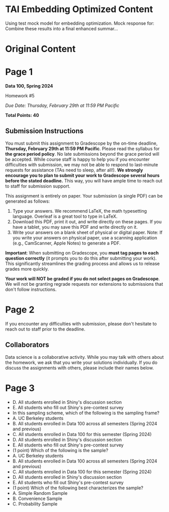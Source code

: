 # TAI Embedding Optimized Content

Using test mock model for embedding optimization. Mock response for: Combine these results into a final enhanced summar...

# Original Content

# Page 1



**Data 100, Spring 2024**

Homework #5

_Due Date: Thursday, February 29th at 11:59 PM Pacific_

**Total Points: 40**

## Submission Instructions

You must submit this assignment to Gradescope by the on-time deadline, **Thursday, February 29th at 11:59 PM Pacific**. Please read the syllabus for **the grace period policy**. No late submissions beyond the grace period will be accepted. While course staff is happy to help you if you encounter difficulties with submission, we may not be able to respond to last-minute requests for assistance (TAs need to sleep, after all!). **We strongly encourage you to plan to submit your work to Gradescope several hours before the stated deadline.** This way, you will have ample time to reach out to staff for submission support.

This assignment is entirely on paper. Your submission (a single PDF) can be generated as follows:

1. Type your answers. We recommend LaTeX, the math typesetting language. Overleaf is a great tool to type in LaTeX.
2. Download this PDF, print it out, and write directly on these pages. If you have a tablet, you may save this PDF and write directly on it.
3. Write your answers on a blank sheet of physical or digital paper. Note: If you write your answers on physical paper, use a scanning application (e.g., CamScanner, Apple Notes) to generate a PDF.

**Important**: When submitting on Gradescope, you **must tag pages to each question correctly** (it prompts you to do this after submitting your work). This significantly streamlines the grading process and allows us to release grades more quickly.

**Your work will NOT be graded if you do not select pages on Gradescope**. We will not be granting regrade requests nor extensions to submissions that don't follow instructions.



# Page 2

If you encounter any difficulties with submission, please don't hesitate to reach out to staff prior to the deadline.

## Collaborators

Data science is a collaborative activity. While you may talk with others about the homework, we ask that you write your solutions individually. If you do discuss the assignments with others, please include their names below.



# Page 3

* D. All students enrolled in Shiny's discussion section
* E. All students who fill out Shiny's pre-contest survey
* In this sampling scheme, which of the following is the sampling frame?
* A. UC Berkeley students
* B. All students enrolled in Data 100 across all semesters (Spring 2024 and previous)
* C. All students enrolled in Data 100 for this semester (Spring 2024)
* D. All students enrolled in Shiny's discussion section
* E. All students who fill out Shiny's pre-contest survey
* (1 point) Which of the following is the sample?
* A. UC Berkeley students
* B. All students enrolled in Data 100 across all semesters (Spring 2024 and previous)
* C. All students enrolled in Data 100 for this semester (Spring 2024)
* D. All students enrolled in Shiny's discussion section
* E. All students who fill out Shiny's pre-contest survey
* (1 point) Which of the following best characterizes the sample?
* A. Simple Random Sample
* B. Convenience Sample
* C. Probability Sample